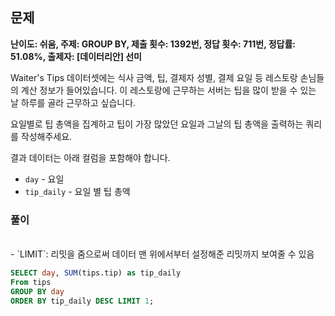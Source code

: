 ## 문제

**난이도: 쉬움, 주제: GROUP BY, 제출 횟수: 1392번, 정답 횟수: 711번, 정답률: 51.08%, 출제자: [데이터리안] 선미**

Waiter's Tips 데이터셋에는 식사 금액, 팁, 결제자 성별, 결제 요일 등 레스토랑 손님들의 계산 정보가 들어있습니다. 이 레스토랑에 근무하는 서버는 팁을 많이 받을 수 있는 날 하루를 골라 근무하고 싶습니다.

요일별로 팁 총액을 집계하고 팁이 가장 많았던 요일과 그날의 팁 총액을 출력하는 쿼리를 작성해주세요.

결과 데이터는 아래 컬럼을 포함해야 합니다.

- `day` - 요일
- `tip_daily` - 요일 별 팁 총액

### 풀이
<br>
- `LIMIT`: 리밋을 줌으로써 데이터 맨 위에서부터 설정해준 리밋까지 보여줄 수 있음

```sql
SELECT day, SUM(tips.tip) as tip_daily
From tips
GROUP BY day
ORDER BY tip_daily DESC LIMIT 1;
```
